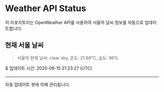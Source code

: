 
# Weather API Status

이 리포지토리는 OpenWeather API를 사용하여 서울의 날씨 정보를 자동으로 업데이트합니다.

## 현재 서울 날씨
> 서울의 현재 날씨: clear sky, 온도: 21.68°C, 습도: 96%

⏳ 업데이트 시간: 2025-09-15 21:23:27 (UTC)

---
자동 업데이트 봇에 의해 관리됩니다.

